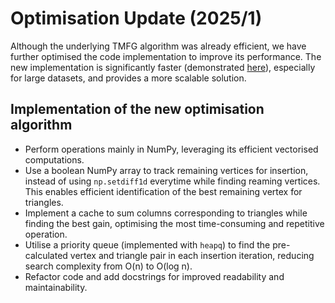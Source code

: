 # Optimisation Update (2025/1)
Although the underlying TMFG algorithm was already efficient, we have further optimised the code implementation to improve its performance. The new implementation is significantly faster (demonstrated [here](plot.ipynb)), especially for large datasets, and provides a more scalable solution. 
## Implementation of the new optimisation algorithm
- Perform operations mainly in NumPy, leveraging its efficient vectorised computations.
- Use a boolean NumPy array to track remaining vertices for insertion, instead of using `np.setdiff1d` everytime while finding reaming vertices. This enables efficient identification of the best remaining vertex for triangles.
- Implement a cache to sum columns corresponding to triangles while finding the best gain, optimising the most time-consuming and repetitive operation.
- Utilise a priority queue (implemented with `heapq`) to find the pre-calculated vertex and triangle pair in each insertion iteration, reducing search complexity from O(n) to O(log n).
- Refactor code and add docstrings for improved readability and maintainability.
